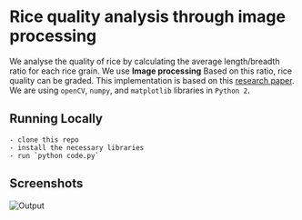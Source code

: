 # Rice quality analysis through image processing
We analyse the quality of rice by calculating the average length/breadth ratio for each rice grain. We use **Image processing** Based on this ratio, rice quality can be graded. This implementation is based on this [research paper](https://github.com/hkedia321/rice-quality-analysis/research-paper.pdf). We are using `openCV`, `numpy`, and `matplotlib` libraries in `Python 2`.

## Running Locally
```
- clone this repo
- install the necessary libraries
- run `python code.py`
```

## Screenshots
![Output](https://raw.githubusercontent.com/matahatiai/opencv_rice_quality_analyze/master/example.pngg)
